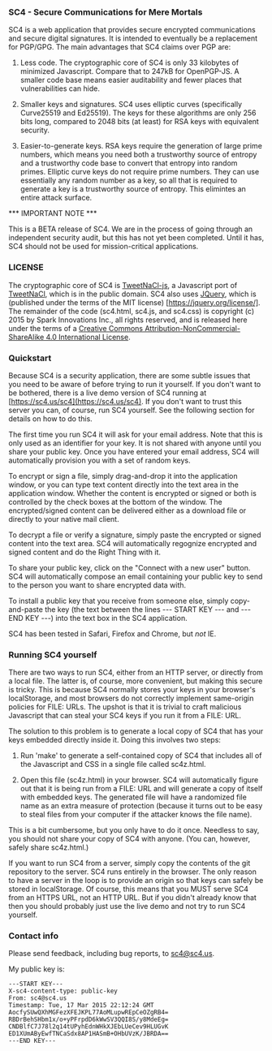 ### SC4 - Secure Communications for Mere Mortals

SC4 is a web application that provides secure encrypted communications
and secure digital signatures.  It is intended to eventually be a
replacement for PGP/GPG.  The main advantages that SC4 claims over PGP
are:

1.  Less code.  The cryptographic core of SC4 is only 33 kilobytes of
minimized Javascript.  Compare that to 247kB for OpenPGP-JS.  A smaller
code base means easier auditability and fewer places that vulnerabilities
can hide.

2.  Smaller keys and signatures.  SC4 uses elliptic curves (specifically
Curve25519 and Ed25519).  The keys for these algorithms are only 256
bits long, compared to 2048 bits (at least) for RSA keys with equivalent
security.

3.  Easier-to-generate keys.  RSA keys require the generation of large
prime numbers, which means you need both a trustworthy source of entropy
and a trustworthy code base to convert that entropy into random primes.
Elliptic curve keys do not require prime numbers.  They can use essentially
any random number as a key, so all that is required to generate a key is a
trustworthy source of entropy.  This elimintes an entire attack surface.

*** IMPORTANT NOTE ***

This is a BETA release of SC4.  We are in the process of going through an
independent security audit, but this has not yet been completed.  Until it
has, SC4 should not be used for mission-critical applications.

### LICENSE

The cryptographic core of SC4 is [TweetNaCl-js](https://github.com/dchest/tweetnacl-js), a Javascript port of [TweetNaCl](http://tweetnacl.cr.yp.to),
which is in the public domain.  SC4 also uses [JQuery](http://jquery.com),
which is (published under the terms of the MIT license)
[https://jquery.org/license/].  The remainder of the code
(sc4.html, sc4.js, and sc4.css) is copyright (c) 2015 by Spark Innovations
Inc., all rights reserved, and is released here under the terms of a
<a rel="license" href="http://creativecommons.org/licenses/by-nc-sa/4.0/">
Creative Commons Attribution-NonCommercial-ShareAlike 4.0 International
License</a>.

### Quickstart

Because SC4 is a security application, there are some subtle issues
that you need to be aware of before trying to run it yourself.  If you
don't want to be bothered, there is a live demo version of SC4 running
at [https://sc4.us/sc4](https://sc4.us/sc4).  If you don't
want to trust this server you can, of course, run SC4 yourself.
See the following section for details on how to do this.

The first time you run SC4 it will ask for your email address.  Note that
this is only used as an identifier for your key.  It is not shared with
anyone until you share your public key.  Once you have entered your email
address, SC4 will automatically provision you with a set of random keys.

To encrypt or sign a file, simply drag-and-drop it into the
application window, or you can type text content directly into the
text area in the application window.  Whether the content is encrypted
or signed or both is controlled by the check boxes at the bottom of
the window.  The encrypted/signed content can be delivered either as a
download file or directly to your native mail client.

To decrypt a file or verify a signature, simply paste the encrypted or
signed content into the text area.  SC4 will automatically regognize
encrypted and signed content and do the Right Thing with it.

To share your public key, click on the "Connect with a new user"
button.  SC4 will automatically compose an email containing your public
key to send to the person you want to share encrypted data with.

To install a public key that you receive from someone else, simply
copy-and-paste the key (the text between the lines --- START KEY ---
and --- END KEY ---) into the text box in the SC4 application.

SC4 has been tested in Safari, Firefox and Chrome, but *not* IE.

### Running SC4 yourself

There are two ways to run SC4, either from an HTTP server, or directly
from a local file.  The latter is, of course, more convenient, but making
this secure is tricky.  This is because SC4 normally stores your keys in
your browser's localStorage, and most browsers do not correctly implement
same-origin policies for FILE: URLs.  The upshot is that it is trivial to
craft malicious Javascript that can steal your SC4 keys if you run it from
a FILE: URL.

The solution to this problem is to generate a local copy of SC4 that has
your keys embedded directly inside it.  Doing this involves two steps:

1.  Run 'make' to generate a self-contained copy of SC4 that includes all
of the Javascript and CSS in a single file called sc4z.html.

2.  Open this file (sc4z.html) in your browser.  SC4 will
automatically figure out that it is being run from a FILE: URL and
will generate a copy of itself with embedded keys.  The generated file
will have a randomized file name as an extra measure of protection
(because it turns out to be easy to steal files from your computer if
the attacker knows the file name).

This is a bit cumbersome, but you only have to do it once.  Needless to
say, you should not share your copy of SC4 with anyone.  (You can, however,
safely share sc4z.html.)

If you want to run SC4 from a server, simply copy the contents of the
git repository to the server.  SC4 runs entirely in the browser.  The
only reason to have a server in the loop is to provide an origin so
that keys can safely be stored in localStorage.  Of course, this means
that you MUST serve SC4 from an HTTPS URL, not an HTTP URL.  But if
you didn't already know that then you should probably just use the
live demo and not try to run SC4 yourself.

### Contact info

Please send feedback, including bug reports, to sc4@sc4.us.

My public key is:

    ---START KEY---
    X-sc4-content-type: public-key
    From: sc4@sc4.us
    Timestamp: Tue, 17 Mar 2015 22:12:24 GMT
    AocfySUwQXhMGFezXFEJKPL77AoMLupwREpCeOZgRB4=
    RBDrBehSHbm1x/o+yPFrpdD6kWwSV3QQI8S/y8MdeEg=
    CNDBlfC7J78l2q14tUPyhEdnWHkXJEbLUeCev9HLUGvK
    ED1XUmAByEwfTNCaSdx8AP1HASmB+OHbUVzK/JBRDA==
    ---END KEY---
